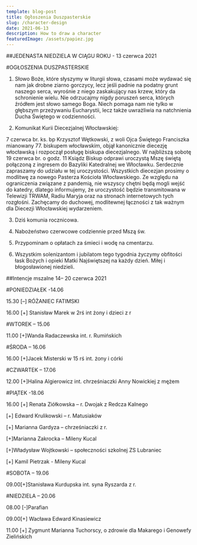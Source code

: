 ```yaml
---
template: blog-post
title: Ogłoszenia Duszpasterskie
slug: /character-design
date: 2021-06-13
description: How to draw a character
featuredImage: /assets/papiez.jpg
---
```


##JEDENASTA NIEDZIELA W CIĄGU ROKU - 13 czerwca 2021

#OGŁOSZENIA DUSZPASTERSKIE

1. Słowo Boże, które słyszymy w liturgii słowa, czasami może wydawać się nam jak drobne ziarno gorczycy, lecz jeśli padnie na podatny grunt naszego serca, wyrośnie z niego zaskakujący nas krzew, który da schronienie wielu. Nie odrzucajmy nigdy poruszeń serca, których źródłem jest słowo samego Boga. Niech pomaga nam nie tylko w głębszym przeżywaniu Eucharystii, lecz także uwrażliwia na natchnienia Ducha Świętego w codzienności.

2. Komunikat Kurii Diecezjalnej Włocławskiej: 

7 czerwca br. ks. bp Krzysztof Wętkowski, z woli Ojca Świętego Franciszka 
mianowany 77. biskupem włocławskim, objął kanonicznie diecezję  włocławską i rozpoczął posługę biskupa diecezjalnego. W najbliższą sobotę 19 czerwca br. o godz. 11 Ksiądz Biskup odprawi  uroczystą Mszę świętą połączoną z ingresem do Bazyliki Katedralnej we  Włocławku. Serdecznie zapraszamy do udziału w tej uroczystości. Wszystkich diecezjan  prosimy o modlitwę za nowego Pasterza Kościoła Włocławskiego.
Ze względu na ograniczenia związane z pandemią, nie wszyscy chętni będą  mogli wejść do katedry, dlatego informujemy, że uroczystość będzie  transmitowana w Telewizji TRWAM, Radiu Maryja oraz na stronach  internetowych tych rozgłośni. Zachęcamy do duchowej, modlitewnej łączności z tak ważnym dla Diecezji Włocławskiej wydarzeniem.

3. Dziś komunia rocznicowa.

4. Nabożeństwo czerwcowe codziennie przed Mszą św. 

5. Przypominam o opłatach za śmieci i wodę na cmentarzu.

6. Wszystkim solenizantom i jubilatom tego tygodnia życzymy obfitości łask Bożych i opieki Matki Najświętszej na każdy dzień. Miłej i błogosławionej niedzieli.


##Intencje mszalne 14– 20  czerwca 2021

#PONIEDZIAŁEK -14.06

15.30 [–] RÓŻANIEC FATIMSKI

16.00 [+] Stanisław Marek w 2rś int żony i dzieci z r

#WTOREK – 15.06

11.00 [+]Wanda Radaczewska int. r. Rumińskich  

#ŚRODA – 16.06

16.00 [+]Jacek Misterski w 15 rś int. żony i córki

#CZWARTEK – 17.06

12.00 [+]Halina Algierowicz int. chrześniaczki Anny Nowickiej z mężem

#PIĄTEK -18.06

16.00 [+] Renata Ziółkowska – r. Dwojak z Redcza Kalnego 

[+] Edward Krulikowski – r. Matusiaków

[+] Marianna Gardyza – chrześniaczki z r.  

[+]Marianna Zakrocka – Mileny Kucal

[+]Władysław Wojtkowski – społeczności szkolnej ZS Lubraniec

[+] Kamil Pietrzak  - Mileny Kucal

#SOBOTA – 19.06

09.00[+]Stanisława Kurdupska int. syna Ryszarda z r.

#NIEDZIELA – 20.06

08.00 [-]Parafian

09.00[+] Wacława Edward Kinasiewicz 

11.00 [+] Zygmunt Marianna Tuchorscy, o zdrowie dla Makarego i Genowefy Zielińskich